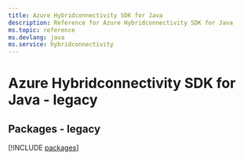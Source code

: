 ```yaml
---
title: Azure Hybridconnectivity SDK for Java
description: Reference for Azure Hybridconnectivity SDK for Java
ms.topic: reference
ms.devlang: java
ms.service: hybridconnectivity
---
```

# Azure Hybridconnectivity SDK for Java - legacy
## Packages - legacy
[!INCLUDE [packages](hybridconnectivity-index.md)]

